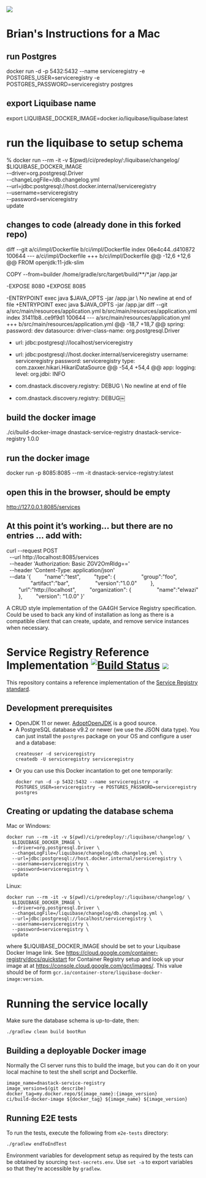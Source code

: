 ![](https://www.ga4gh.org/wp-content/themes/ga4gh-theme/gfx/GA-logo-horizontal-tag-RGB.svg)

# Brian's Instructions for a Mac

## run Postgres
docker run -d -p 5432:5432 --name serviceregistry -e POSTGRES_USER=serviceregistry -e POSTGRES_PASSWORD=serviceregistry postgres 

## export Liquibase name
export LIQUIBASE_DOCKER_IMAGE=docker.io/liquibase/liquibase:latest

# run the liquibase to setup schema 
% docker run --rm -it -v $(pwd)/ci/predeploy/:/liquibase/changelog/ \
  $LIQUIBASE_DOCKER_IMAGE \
  --driver=org.postgresql.Driver \
  --changeLogFile=/db.changelog.yml \
  --url=jdbc:postgresql://host.docker.internal/serviceregistry \
  --username=serviceregistry \
  --password=serviceregistry \
  update

## changes to code (already done in this forked repo)
diff --git a/ci/impl/Dockerfile b/ci/impl/Dockerfile
index 06e4c44..d410872 100644
--- a/ci/impl/Dockerfile
+++ b/ci/impl/Dockerfile
@@ -12,6 +12,6 @@ FROM openjdk:11-jdk-slim

 COPY --from=builder /home/gradle/src/target/build/**/*.jar /app.jar

-EXPOSE 8080
+EXPOSE 8085

-ENTRYPOINT exec java $JAVA_OPTS -jar /app.jar
\ No newline at end of file
+ENTRYPOINT exec java $JAVA_OPTS -jar /app.jar
diff --git a/src/main/resources/application.yml b/src/main/resources/application.yml
index 31411b8..ce9f9d1 100644
--- a/src/main/resources/application.yml
+++ b/src/main/resources/application.yml
@@ -18,7 +18,7 @@ spring:
       password: dev
   datasource:
     driver-class-name: org.postgresql.Driver
-    url: jdbc:postgresql://localhost/serviceregistry
+    url: jdbc:postgresql://host.docker.internal/serviceregistry
     username: serviceregistry
     password: serviceregistry
     type: com.zaxxer.hikari.HikariDataSource
@@ -54,4 +54,4 @@ app:
 logging:
   level:
     org.jdbi: INFO
-    com.dnastack.discovery.registry: DEBUG
\ No newline at end of file
+    com.dnastack.discovery.registry: DEBUG￼

## build the docker image
./ci/build-docker-image dnastack-service-registry dnastack-service-registry 1.0.0

## run the docker image 
docker run -p 8085:8085 --rm -it dnastack-service-registry:latest

## open this in the browser, should be empty
http://127.0.0.1:8085/services

## At this point it’s working… but there are no entries … add with:

curl --request POST \
  --url http://localhost:8085/services \
  --header 'Authorization: Basic ZGV2OmRldg==' \
  --header 'Content-Type: application/json' \
  --data '{
        "name":"test",
        "type": {
                "group":"foo",
                "artifact":"bar",
                "version":"1.0.0"
        },
        "url":"http://localhost",
        "organization": {
                "name":"elwazi"
        },
        "version": "1.0.0"
}'

A CRUD style implementation of the GA4GH Service Registry specification. Could be used to back any kind of installation
as long as there is a compatible client that can create, update, and remove service instances when necessary.

# Service Registry Reference Implementation [![Build Status](https://travis-ci.org/ga4gh-discovery/ga4gh-service-registry-impl.svg?branch=develop)](https://travis-ci.org/ga4gh-discovery/ga4gh-service-registry-impl) [![](https://img.shields.io/badge/license-Apache%202-blue.svg)](https://raw.githubusercontent.com/ga4gh-discovery/ga4gh-service-registry-impl/develop/LICENSE)

This repository contains a reference implementation of the [Service Registry standard](https://github.com/ga4gh-discovery/ga4gh-service-registry/).

## Development prerequisites

* OpenJDK 11 or newer. [AdoptOpenJDK](https://adoptopenjdk.net/) is a good source.
* A PostgreSQL database v9.2 or newer (we use the JSON data type). You can just install the `postgres` package on
    your OS and configure a user and a database:
    ```
    createuser -d serviceregistry
    createdb -U serviceregistry serviceregistry
    ```
* Or you can use this Docker incantation to get one temporarily:
    ```
    docker run -d -p 5432:5432 --name serviceregistry -e POSTGRES_USER=serviceregistry -e POSTGRES_PASSWORD=serviceregistry postgres
    ```

## Creating or updating the database schema

Mac or Windows:
```
docker run --rm -it -v $(pwd)/ci/predeploy/:/liquibase/changelog/ \
  $LIQUIBASE_DOCKER_IMAGE \
  --driver=org.postgresql.Driver \
  --changeLogFile=/liquibase/changelog/db.changelog.yml \
  --url=jdbc:postgresql://host.docker.internal/serviceregistry \
  --username=serviceregistry \
  --password=serviceregistry \
  update
```

Linux:
```
docker run --rm -it -v $(pwd)/ci/predeploy/:/liquibase/changelog/ \
  $LIQUIBASE_DOCKER_IMAGE \
  --driver=org.postgresql.Driver \
  --changeLogFile=/liquibase/changelog/db.changelog.yml \
  --url=jdbc:postgresql://localhost/serviceregistry \
  --username=serviceregistry \
  --password=serviceregistry \
  update
```

where $LIQUIBASE_DOCKER_IMAGE should be set to your Liquibase Docker Image link. See https://cloud.google.com/container-registry/docs/quickstart for Container Registry setup and look up your image at at https://console.cloud.google.com/gcr/images/. This value should be of form `gcr.io/container-store/liquibase-docker-image:version`.

# Running the service locally

Make sure the database schema is up-to-date, then:

```
./gradlew clean build bootRun
```

## Building a deployable Docker image

Normally the CI server runs this to build the image, but you can do it on your local machine
to test the shell script and Dockerfile.

```shell script
image_name=dnastack-service-registry
image_version=$(git describe)
docker_tag=my.docker.repo/${image_name}:{image_version}
ci/build-docker-image ${docker_tag} ${image_name} ${image_version}
```

## Running E2E tests

To run the tests, execute the following from `e2e-tests` directory:

```
./gradlew endToEndTest
```

Environment variables for development setup as required by the tests can be obtained by sourcing `test-secrets.env`. Use `set -a` to export variables so that they're accessible by `gradlew`.
